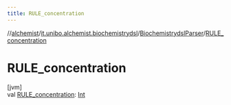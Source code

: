 ```yaml
---
title: RULE_concentration
---
```

//[alchemist](../../../index.html)/[it.unibo.alchemist.biochemistrydsl](../index.html)/[BiochemistrydslParser](index.html)/[RULE_concentration](-r-u-l-e_concentration.html)



# RULE_concentration



[jvm]\
val [RULE_concentration](-r-u-l-e_concentration.html): [Int](https://kotlinlang.org/api/latest/jvm/stdlib/kotlin/-int/index.html)




